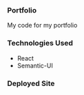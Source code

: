 ### Portfolio
My code for my portfolio 

### Technologies Used
- React
- Semantic-UI

### Deployed Site 
